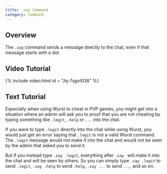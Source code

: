 ```yaml
---
title: .say Command
category: Command
---
```

## Overview
The `.say` command sends a message directly to the chat, even if that message starts with a dot.

## Video Tutorial
{% include video.html id = "Jq-7sgnXl38" %}

## Text Tutorial
Especially when using Wurst to cheat in PVP games, you might get into a situation where an admin will ask you to proof that you are not cheating by typing something like `.legit`, `.help` or `...` into the chat.

If you were to type `.legit` directly into the chat while using Wurst, you would just get an error saying that `.legit` is not a valid Wurst command. The `.legit` message would not make it into the chat and would not be seen by the admin that asked you to send it.

But if you instead type `.say .legit`, everything after `.say ` will make it into the chat and will be seen by others. So you can simply type `.say .legit` to send `.legit`, `.say .help` to send `.help`, `.say ...` to send `...`, and so on.
